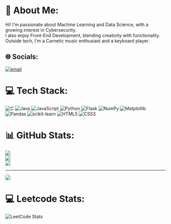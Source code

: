 # 💫 About Me:
Hi! I'm passionate about Machine Learning and Data Science, with a growing interest in Cybersecurity.<br>I also enjoy Front-End Development, blending creativity with functionality.<br>Outside tech, I'm a Carnetic music enthusiast and a keyboard player.


## 🌐 Socials:
[![email](https://img.shields.io/badge/Email-D14836?logo=gmail&logoColor=white)](mailto:suryalokesh1976@gmail.com) 

# 💻 Tech Stack:
![C](https://img.shields.io/badge/c-%2300599C.svg?style=for-the-badge&logo=c&logoColor=white) ![Java](https://img.shields.io/badge/java-%23ED8B00.svg?style=for-the-badge&logo=openjdk&logoColor=white) ![JavaScript](https://img.shields.io/badge/javascript-%23323330.svg?style=for-the-badge&logo=javascript&logoColor=%23F7DF1E) ![Python](https://img.shields.io/badge/python-3670A0?style=for-the-badge&logo=python&logoColor=ffdd54) ![Flask](https://img.shields.io/badge/flask-%23000.svg?style=for-the-badge&logo=flask&logoColor=white) ![NumPy](https://img.shields.io/badge/numpy-%23013243.svg?style=for-the-badge&logo=numpy&logoColor=white) ![Matplotlib](https://img.shields.io/badge/Matplotlib-%23ffffff.svg?style=for-the-badge&logo=Matplotlib&logoColor=black) ![Pandas](https://img.shields.io/badge/pandas-%23150458.svg?style=for-the-badge&logo=pandas&logoColor=white) ![scikit-learn](https://img.shields.io/badge/scikit--learn-%23F7931E.svg?style=for-the-badge&logo=scikit-learn&logoColor=white) ![HTML5](https://img.shields.io/badge/html5-%23E34F26.svg?style=for-the-badge&logo=html5&logoColor=white) ![CSS3](https://img.shields.io/badge/css3-%231572B6.svg?style=for-the-badge&logo=css3&logoColor=white)
# 📊 GitHub Stats:
![](https://github-readme-stats.vercel.app/api?username=Suryaprasad04&theme=dark&hide_border=false&include_all_commits=true&count_private=true)<br/>
![](https://nirzak-streak-stats.vercel.app/?user=Suryaprasad04&theme=dark&hide_border=false)<br/>
![](https://github-readme-stats.vercel.app/api/top-langs/?username=Suryaprasad04&theme=dark&hide_border=false&include_all_commits=true&count_private=true&layout=compact)

---
[![](https://visitcount.itsvg.in/api?id=Suryaprasad04&icon=0&color=0)](https://visitcount.itsvg.in)
# 💻 Leetcode Stats:
![LeetCode Stats](https://leetcard.jacoblin.cool/suryaprasad04?ext=heatmap)
<!-- Proudly created with GPRM ( https://gprm.itsvg.in ) -->
